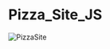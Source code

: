 # Pizza_Site_JS

![PizzaSite](https://user-images.githubusercontent.com/29848785/130427003-f357badf-ae4b-454a-a3be-5a24870fa111.png)
